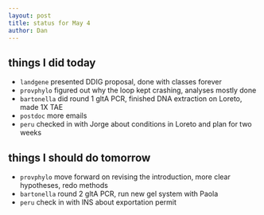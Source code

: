 ```yaml
---
layout: post
title: status for May 4
author: Dan
---
```


## things I did today
* `landgene` presented DDIG proposal, done with classes forever
* `provphylo` figured out why the loop kept crashing, analyses mostly done
* `bartonella` did round 1 gltA PCR, finished DNA extraction on Loreto, made 1X TAE
* `postdoc` more emails
* `peru` checked in with Jorge about conditions in Loreto and plan for two weeks

## things I should do tomorrow
* `provphylo` move forward on revising the introduction, more clear hypotheses, redo methods
* `bartonella` round 2 gltA PCR, run new gel system with Paola
* `peru` check in with INS about exportation permit

<i class='fa fa-code' style='color:pink'> </i>

